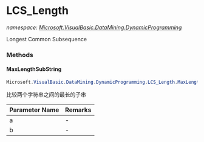 ﻿# LCS_Length
_namespace: [Microsoft.VisualBasic.DataMining.DynamicProgramming](./index.md)_

Longest Common Subsequence



### Methods

#### MaxLengthSubString
```csharp
Microsoft.VisualBasic.DataMining.DynamicProgramming.LCS_Length.MaxLengthSubString(System.String,System.String)
```
比较两个字符串之间的最长的子串

|Parameter Name|Remarks|
|--------------|-------|
|a|-|
|b|-|



